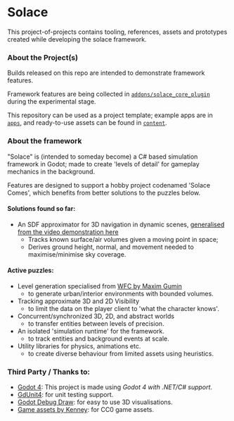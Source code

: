 # Solace
This project-of-projects contains tooling, references, assets and prototypes created while developing the solace framework.

### About the Project(s)
Builds released on this repo are intended to demonstrate framework features. 

Framework features are being collected in [`addons/solace_core_plugin`](addons/solace_core_plugin) during the experimental stage.

This repository can be used as a project template; example apps are in [`apps`](apps), and ready-to-use assets can be found in [`content`](content). 

### About the framework
"Solace" is (intended to someday become) a C# based simulation framework in Godot; made to create 'levels of detail' for gameplay mechanics in the background.

Features are designed to support a hobby project codenamed 'Solace Comes', which benefits from better solutions to the puzzles below.

#### Solutions found so far:
- An SDF approximator for 3D navigation in dynamic scenes, [generalised from the video demonstration here](https://youtu.be/_nqjsfMtO6c)
  - Tracks known surface/air volumes given a moving point in space;
  - Derives ground height, normal, and movement needed to maximise/minimise sky coverage.

#### Active puzzles:
- Level generation specialised from [WFC by Maxim Gumin](https://github.com/mxgmn/WaveFunctionCollapse)
  - to generate urban/interior environments with bounded volumes.
- Tracking approximate 3D and 2D Visibility
  - to limit the data on the player client to 'what the character knows'.
- Concurrent/synchronized 3D, 2D, and abstract worlds
  - to transfer entities between levels of precision.
- An isolated 'simulation runtime' for the framework.
  - to track entities and background events at scale.
- Utility libraries for physics, animations etc.
  - to create diverse behaviour from limited assets using heuristics.

### Third Party / Thanks to:
- [Godot 4](https://godotengine.org): This project is made using _Godot 4 with .NET/C# support_.
- [GdUnit4](https://github.com/MikeSchulze/gdUnit4): for unit testing support.
- [Godot Debug Draw](https://github.com/Zylann/godot_debug_draw): for easy to use 3D visualisations.
- [Game assets by Kenney](https://www.kenney.nl/): for CC0 game assets.

